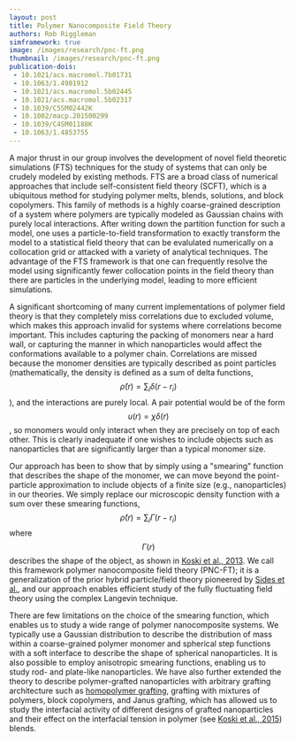 ```yaml
---
layout: post
title: Polymer Nanocomposite Field Theory
authors: Rob Riggleman
simframework: true
image: /images/research/pnc-ft.png
thumbnail: /images/research/pnc-ft.png
publication-dois:
 - 10.1021/acs.macromol.7b01731
 - 10.1063/1.4981912
 - 10.1021/acs.macromol.5b02445
 - 10.1021/acs.macromol.5b02317
 - 10.1039/C5SM02442K
 - 10.1002/macp.201500299
 - 10.1039/C4SM01188K
 - 10.1063/1.4853755
---
```


A major thrust in our group involves the development of novel field theoretic simulations (FTS) techniques for the study of systems that can only be crudely modeled by existing methods. FTS are a broad class of numerical approaches that include self-consistent field theory (SCFT), which is a ubiquitous method for studying polymer melts, blends, solutions, and block copolymers. This family of methods is a highly coarse-grained description of a system where polymers are typically modeled as Gaussian chains with purely local interactions. After writing down the partition function for such a model, one uses a particle-to-field transformation to exactly transform the model to a statistical field theory that can be evalulated numerically on a collocation grid or attacked with a variety of analytical techniques. The advantage of the FTS framework is that one can frequently resolve the model using significantly fewer collocation points in the field theory than there are particles in the underlying model, leading to more efficient simulations.

A significant shortcoming of many current implementations of polymer field theory is that they completely miss correlations due to excluded volume, which makes this approach invalid for systems where correlations become important. This includes capturing the packing of monomers near a hard wall, or capturing the manner in which nanoparticles would affect the conformations available to a polymer chain. Correlations are missed because the monomer densities are typically described as point particles (mathematically, the density is defined as a sum of delta functions, $$\hat{\rho}(r) = \sum_i \delta(r-r_i)$$), and the interactions are purely local. A pair potential would be of the form $$u(r) = \chi \delta(r)$$, so monomers would only interact when they are precisely on top of each other. This is clearly inadequate if one wishes to include objects such as nanoparticles that are significantly larger than a typical monomer size.

Our approach has been to show that by simply using a "smearing" function that describes the shape of the monomer, we can move beyond the point-particle approximation to include objects of a finite size (e.g., nanoparticles) in our theories. We simply replace our microscopic density function with a sum over these smearing functions, $$\hat{\rho}(r) = \sum_i \Gamma(r-r_i)$$ where $$\Gamma(r)$$ describes the shape of the object, as shown in [Koski et al., 2013](/publications/koski-pncft/). We call this framework polymer nanocomposite field theory (PNC-FT); it is a generalization of the prior hybrid particle/field theory pioneered by [Sides et al.](https://doi.org/10.1103/PhysRevLett.96.250601), and our approach enables efficient study of the fully fluctuating field theory using the complex Langevin technique.

There are few limitations on the choice of the smearing function, which enables us to study a wide range of polymer nanocomposite systems. We typically use a Gaussian distribution to describe the distribution of mass within a coarse-grained polymer monomer and spherical step functions with a soft interface to describe the shape of spherical nanoparticles. It is also possible to employ anisotropic smearing functions, enabling us to study rod- and plate-like nanoparticles. We have also further extended the theory to describe polymer-grafted nanoparticles with arbitrary grafting architecture such as [homopolymer grafting](/publications/chao-distribution-nanoparticles/), grafting with mixtures of polymers, block copolymers, and Janus grafting, which has allowed us to study the interfacial activity of different designs of grafted nanoparticles and their effect on the interfacial tension in polymer (see [Koski et al., 2015](/publications/koski-predicting-structure/)) blends.
